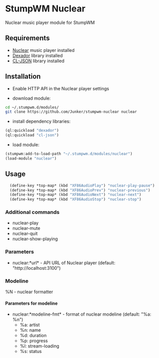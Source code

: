 # StumpWM Nuclear

Nuclear music player module for StumpWM

## Requirements

- [Nuclear](https://github.com/nukeop/nuclear) music player installed
- [Dexador](https://github.com/fukamachi/dexador) library installed
- [CL-JSON](https://github.com/hankhero/cl-json) library installed

## Installation

- Enable HTTP API in the Nuclear player settings

- download module:

```bash
cd ~/.stumpwm.d/modules/
git clone https://github.com/Junker/stumpwm-nuclear nuclear
```

- install dependency libraries:

```lisp
(ql:quickload "dexador")
(ql:quickload "cl-json")
```

- load module:

```lisp
(stumpwm:add-to-load-path "~/.stumpwm.d/modules/nuclear")
(load-module "nuclear")
```

## Usage

```lisp
  (define-key *top-map* (kbd "XF86AudioPlay") "nuclear-play-pause")
  (define-key *top-map* (kbd "XF86AudioPrev") "nuclear-previous")
  (define-key *top-map* (kbd "XF86AudioNext") "nuclear-next")
  (define-key *top-map* (kbd "XF86AudioStop") "nuclear-stop")

```

### Additional commands

- nuclear-play
- nuclear-mute
- nuclear-quit
- nuclear-show-playing

### Parameters

- nuclear:\*url\* - API URL of Nuclear player (default: "http://localhost:3100")

### Modeline

%N - nuclear formatter

#### Parameters for modeline

- nuclear:\*modeline-fmt\* - format of nuclear modeline (default: "%a: %n")
  - %a: artist
  - %n: name
  - %d: duration
  - %p: progress
  - %l: stream-loading
  - %s: status
